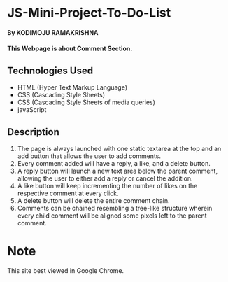 # JS-Mini-Project-To-Do-List

#### By KODIMOJU RAMAKRISHNA

#### This Webpage is about Comment Section.

## Technologies Used
    

* HTML (Hyper Text Markup Language)
* CSS (Cascading Style Sheets)
* CSS (Cascading Style Sheets of media queries)
* javaScript

## Description
1. The page is always launched with one static textarea at the top and an add button that allows the user to add comments.
2. Every comment added will have a reply, a like, and a delete button.
3. A reply button will launch a new text area below the parent comment, allowing the user to either add a reply or cancel the addition.
4. A like button will keep incrementing the number of likes on the respective comment at every click.
5. A delete button will delete the entire comment chain.
6. Comments can be chained resembling a tree-like structure wherein every child comment will be aligned some pixels left to the parent comment.

 # Note 
This site best viewed in Google Chrome.